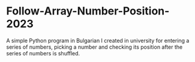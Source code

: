 # Follow-Array-Number-Position-2023
A simple Python program in Bulgarian I created in university for entering a series of numbers, picking a number and checking its position after the series of numbers is shuffled.
